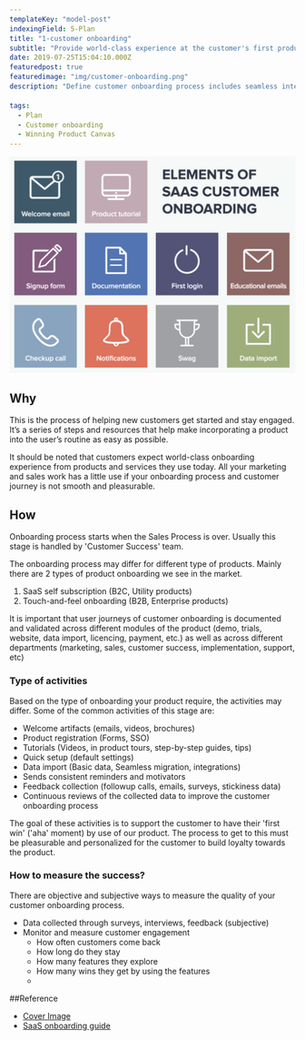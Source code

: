 ```yaml
---
templateKey: "model-post"
indexingField: 5-Plan
title: "1-customer onboarding"
subtitle: "Provide world-class experience at the customer's first product touch-point"
date: 2019-07-25T15:04:10.000Z
featuredpost: true
featuredimage: "img/customer-onboarding.png"
description: "Define customer onboarding process includes seamless integration across modules such as websites, demos, trials, licensing, payments, data migrations, resource provisioning, etc."

tags:
  - Plan
  - Customer onboarding
  - Winning Product Canvas
---
```


![Customer Onboarding](/img/customer-onboarding.png)

## Why

This is the process of helping new customers get started and stay engaged. It’s a series of steps and resources that help make incorporating a product into the user’s routine as easy as possible. 

It should be noted that customers expect world-class onboarding experience from products and services they use today. All your marketing and sales work has a little use if your onboarding process and customer journey is not smooth and pleasurable. 

## How

Onboarding process starts when the Sales Process is over. Usually this stage is handled by 'Customer Success' team.

The onboarding process may differ for different type of products. Mainly there are 2 types of product onboarding we see in the market.

1. SaaS self subscription (B2C, Utility products)
2. Touch-and-feel onboarding (B2B, Enterprise products)

It is important that user journeys of customer onboarding is documented and validated across different modules of the product (demo, trials, website, data import, licencing, payment, etc.) as well as across different departments (marketing, sales, customer success, implementation, support, etc)

### Type of activities

Based on the type of onboarding your product require, the activities may differ. Some of the common activities of this stage are:
 - Welcome artifacts (emails, videos, brochures)
 - Product registration (Forms, SSO)
 - Tutorials (Videos, in product tours, step-by-step guides, tips)
 - Quick setup (default settings)
 - Data import (Basic data, Seamless migration, integrations)
 - Sends consistent reminders and motivators
 - Feedback collection (followup calls, emails, surveys, stickiness data)
 - Continuous reviews of the collected data to improve the customer onboarding process

The goal of these activities is to support the customer to have their 'first win' ('aha' moment) by use of our product. The process to get to this must be pleasurable and personalized for the customer to build loyalty towards the product.

### How to measure the success?
There are objective and subjective ways to measure the quality of your customer onboarding process.
 - Data collected through surveys, interviews, feedback (subjective)
 - Monitor and measure customer engagement
   - How often customers come back
   - How long do they stay
   - How many features they explore
   - How many wins they get by using the features
   - 


##Reference
 - [Cover Image](https://tallyfy.com/definition-customer-onboarding/)
 - [SaaS onboarding guide](https://blog.chartmogul.com/a-guide-to-saas-customer-onboarding/)